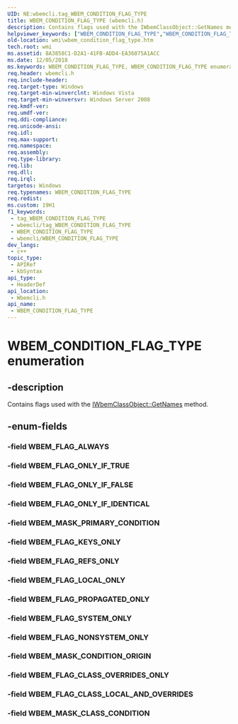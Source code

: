 ```yaml
---
UID: NE:wbemcli.tag_WBEM_CONDITION_FLAG_TYPE
title: WBEM_CONDITION_FLAG_TYPE (wbemcli.h)
description: Contains flags used with the IWbemClassObject::GetNames method.
helpviewer_keywords: ["WBEM_CONDITION_FLAG_TYPE","WBEM_CONDITION_FLAG_TYPE enumeration [Windows Management Instrumentation]","WBEM_FLAG_ALWAYS","WBEM_FLAG_CLASS_LOCAL_AND_OVERRIDES","WBEM_FLAG_CLASS_OVERRIDES_ONLY","WBEM_FLAG_KEYS_ONLY","WBEM_FLAG_LOCAL_ONLY","WBEM_FLAG_NONSYSTEM_ONLY","WBEM_FLAG_ONLY_IF_FALSE","WBEM_FLAG_ONLY_IF_IDENTICAL","WBEM_FLAG_ONLY_IF_TRUE","WBEM_FLAG_PROPAGATED_ONLY","WBEM_FLAG_REFS_ONLY","WBEM_FLAG_SYSTEM_ONLY","WBEM_MASK_CLASS_CONDITION","WBEM_MASK_CONDITION_ORIGIN","WBEM_MASK_PRIMARY_CONDITION","wbemcli/WBEM_CONDITION_FLAG_TYPE","wbemcli/WBEM_FLAG_ALWAYS","wbemcli/WBEM_FLAG_CLASS_LOCAL_AND_OVERRIDES","wbemcli/WBEM_FLAG_CLASS_OVERRIDES_ONLY","wbemcli/WBEM_FLAG_KEYS_ONLY","wbemcli/WBEM_FLAG_LOCAL_ONLY","wbemcli/WBEM_FLAG_NONSYSTEM_ONLY","wbemcli/WBEM_FLAG_ONLY_IF_FALSE","wbemcli/WBEM_FLAG_ONLY_IF_IDENTICAL","wbemcli/WBEM_FLAG_ONLY_IF_TRUE","wbemcli/WBEM_FLAG_PROPAGATED_ONLY","wbemcli/WBEM_FLAG_REFS_ONLY","wbemcli/WBEM_FLAG_SYSTEM_ONLY","wbemcli/WBEM_MASK_CLASS_CONDITION","wbemcli/WBEM_MASK_CONDITION_ORIGIN","wbemcli/WBEM_MASK_PRIMARY_CONDITION","wmi.wbem_condition_flag_type"]
old-location: wmi\wbem_condition_flag_type.htm
tech.root: wmi
ms.assetid: 8A3858C1-D2A1-41FB-ADD4-EA36075A1ACC
ms.date: 12/05/2018
ms.keywords: WBEM_CONDITION_FLAG_TYPE, WBEM_CONDITION_FLAG_TYPE enumeration [Windows Management Instrumentation], WBEM_FLAG_ALWAYS, WBEM_FLAG_CLASS_LOCAL_AND_OVERRIDES, WBEM_FLAG_CLASS_OVERRIDES_ONLY, WBEM_FLAG_KEYS_ONLY, WBEM_FLAG_LOCAL_ONLY, WBEM_FLAG_NONSYSTEM_ONLY, WBEM_FLAG_ONLY_IF_FALSE, WBEM_FLAG_ONLY_IF_IDENTICAL, WBEM_FLAG_ONLY_IF_TRUE, WBEM_FLAG_PROPAGATED_ONLY, WBEM_FLAG_REFS_ONLY, WBEM_FLAG_SYSTEM_ONLY, WBEM_MASK_CLASS_CONDITION, WBEM_MASK_CONDITION_ORIGIN, WBEM_MASK_PRIMARY_CONDITION, wbemcli/WBEM_CONDITION_FLAG_TYPE, wbemcli/WBEM_FLAG_ALWAYS, wbemcli/WBEM_FLAG_CLASS_LOCAL_AND_OVERRIDES, wbemcli/WBEM_FLAG_CLASS_OVERRIDES_ONLY, wbemcli/WBEM_FLAG_KEYS_ONLY, wbemcli/WBEM_FLAG_LOCAL_ONLY, wbemcli/WBEM_FLAG_NONSYSTEM_ONLY, wbemcli/WBEM_FLAG_ONLY_IF_FALSE, wbemcli/WBEM_FLAG_ONLY_IF_IDENTICAL, wbemcli/WBEM_FLAG_ONLY_IF_TRUE, wbemcli/WBEM_FLAG_PROPAGATED_ONLY, wbemcli/WBEM_FLAG_REFS_ONLY, wbemcli/WBEM_FLAG_SYSTEM_ONLY, wbemcli/WBEM_MASK_CLASS_CONDITION, wbemcli/WBEM_MASK_CONDITION_ORIGIN, wbemcli/WBEM_MASK_PRIMARY_CONDITION, wmi.wbem_condition_flag_type
req.header: wbemcli.h
req.include-header: 
req.target-type: Windows
req.target-min-winverclnt: Windows Vista
req.target-min-winversvr: Windows Server 2008
req.kmdf-ver: 
req.umdf-ver: 
req.ddi-compliance: 
req.unicode-ansi: 
req.idl: 
req.max-support: 
req.namespace: 
req.assembly: 
req.type-library: 
req.lib: 
req.dll: 
req.irql: 
targetos: Windows
req.typenames: WBEM_CONDITION_FLAG_TYPE
req.redist: 
ms.custom: 19H1
f1_keywords:
 - tag_WBEM_CONDITION_FLAG_TYPE
 - wbemcli/tag_WBEM_CONDITION_FLAG_TYPE
 - WBEM_CONDITION_FLAG_TYPE
 - wbemcli/WBEM_CONDITION_FLAG_TYPE
dev_langs:
 - c++
topic_type:
 - APIRef
 - kbSyntax
api_type:
 - HeaderDef
api_location:
 - Wbemcli.h
api_name:
 - WBEM_CONDITION_FLAG_TYPE
---
```


# WBEM_CONDITION_FLAG_TYPE enumeration


## -description

Contains flags used with the <a href="https://docs.microsoft.com/windows/desktop/api/wbemcli/nf-wbemcli-iwbemclassobject-getnames">IWbemClassObject::GetNames</a> method.

## -enum-fields

### -field WBEM_FLAG_ALWAYS

### -field WBEM_FLAG_ONLY_IF_TRUE

### -field WBEM_FLAG_ONLY_IF_FALSE

### -field WBEM_FLAG_ONLY_IF_IDENTICAL

### -field WBEM_MASK_PRIMARY_CONDITION

### -field WBEM_FLAG_KEYS_ONLY

### -field WBEM_FLAG_REFS_ONLY

### -field WBEM_FLAG_LOCAL_ONLY

### -field WBEM_FLAG_PROPAGATED_ONLY

### -field WBEM_FLAG_SYSTEM_ONLY

### -field WBEM_FLAG_NONSYSTEM_ONLY

### -field WBEM_MASK_CONDITION_ORIGIN

### -field WBEM_FLAG_CLASS_OVERRIDES_ONLY

### -field WBEM_FLAG_CLASS_LOCAL_AND_OVERRIDES

### -field WBEM_MASK_CLASS_CONDITION

